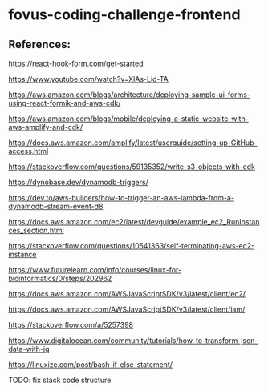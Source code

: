 # fovus-coding-challenge-frontend

## References:

https://react-hook-form.com/get-started

https://www.youtube.com/watch?v=XlAs-Lid-TA

https://aws.amazon.com/blogs/architecture/deploying-sample-ui-forms-using-react-formik-and-aws-cdk/

https://aws.amazon.com/blogs/mobile/deploying-a-static-website-with-aws-amplify-and-cdk/

https://docs.aws.amazon.com/amplify/latest/userguide/setting-up-GitHub-access.html

https://stackoverflow.com/questions/59135352/write-s3-objects-with-cdk

https://dynobase.dev/dynamodb-triggers/

https://dev.to/aws-builders/how-to-trigger-an-aws-lambda-from-a-dynamodb-stream-event-d8

https://docs.aws.amazon.com/ec2/latest/devguide/example_ec2_RunInstances_section.html

https://stackoverflow.com/questions/10541363/self-terminating-aws-ec2-instance

https://www.futurelearn.com/info/courses/linux-for-bioinformatics/0/steps/202962

https://docs.aws.amazon.com/AWSJavaScriptSDK/v3/latest/client/ec2/

https://docs.aws.amazon.com/AWSJavaScriptSDK/v3/latest/client/iam/

https://stackoverflow.com/a/5257398

https://www.digitalocean.com/community/tutorials/how-to-transform-json-data-with-jq

https://linuxize.com/post/bash-if-else-statement/

TODO:
fix stack code structure
